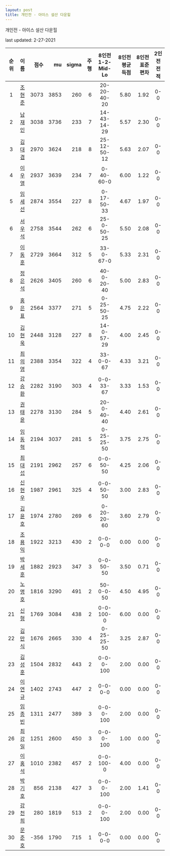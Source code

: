 ```yaml
---
layout: post
title: 개인전 - 아이스 설산 다운힐
---
```



개인전 - 아이스 설산 다운힐


last updated: 2-27-2021

| 순위 | 이름 | 점수 | mu | sigma | 주행 | 8인전 1-2-Mid-Lo | 8인전 평균득점 | 8인전 표준편차 | 2인전 전적 |
|:---:|:---:|---:|---:|---:|---:|:---:|---:|---:|:---:|
| 1 | [조현준](../johyeonjun) | 3073 | 3853 | 260 | 6 | 20-20-40-20 | 5.80 | 1.92 | 0-0 |
| 2 | [남재인](../namjaein) | 3038 | 3736 | 233 | 7 | 14-43-14-29 | 5.57 | 2.30 | 0-0 |
| 3 | [김대겸](../gimdaigyeom) | 2970 | 3624 | 218 | 8 | 25-12-50-12 | 5.63 | 2.07 | 0-0 |
| 4 | [이우열](../iuyeol) | 2937 | 3639 | 234 | 7 | 0-40-60-0 | 6.00 | 1.22 | 0-0 |
| 5 | [임세선](../imseseon) | 2874 | 3554 | 227 | 8 | 0-17-50-33 | 4.67 | 1.97 | 0-0 |
| 6 | [서우석](../seouseok) | 2758 | 3544 | 262 | 6 | 25-0-50-25 | 5.50 | 2.08 | 0-0 |
| 7 | [이동훈](../idonghun) | 2729 | 3664 | 312 | 5 | 33-0-67-0 | 5.33 | 2.31 | 0-0 |
| 8 | [정은석](../jeongeunseok) | 2626 | 3405 | 260 | 6 | 40-0-20-40 | 5.00 | 2.83 | 0-0 |
| 9 | [홍은표](../hongeunpyo) | 2564 | 3377 | 271 | 5 | 0-25-50-25 | 4.75 | 2.22 | 0-0 |
| 10 | [김현욱](../gimhyeonuk) | 2448 | 3128 | 227 | 8 | 14-0-57-29 | 4.00 | 2.45 | 0-0 |
| 11 | [최의영](../choiuiyeong) | 2388 | 3354 | 322 | 4 | 33-0-0-67 | 4.33 | 3.21 | 0-0 |
| 12 | [강승환](../gangseunghwan) | 2282 | 3190 | 303 | 4 | 0-0-33-67 | 3.33 | 1.53 | 0-0 |
| 13 | [권태윤](../gweontaiyun) | 2278 | 3130 | 284 | 5 | 20-0-40-40 | 4.40 | 2.61 | 0-0 |
| 14 | [임동혁](../imdonghyeok) | 2194 | 3037 | 281 | 5 | 0-25-25-50 | 3.75 | 2.75 | 0-0 |
| 15 | [최대섭](../choidaiseob) | 2191 | 2962 | 257 | 6 | 0-0-50-50 | 4.25 | 2.06 | 0-0 |
| 16 | [신현우](../shinhyeonu) | 1987 | 2961 | 325 | 4 | 0-0-50-50 | 3.00 | 2.83 | 0-0 |
| 17 | [김윤호](../gimyunho) | 1974 | 2780 | 269 | 6 | 0-20-20-60 | 3.60 | 2.79 | 0-0 |
| 18 | [조용익](../joyongik) | 1922 | 3213 | 430 | 2 | 0-0-0-0 | 0.00 | 0.00 | 0-0 |
| 19 | [박세훈](../baksehun) | 1882 | 2923 | 347 | 3 | 0-0-50-50 | 3.50 | 0.71 | 0-0 |
| 20 | [노명호](../nomyeongho) | 1816 | 3290 | 491 | 2 | 50-0-0-50 | 4.50 | 4.95 | 0-0 |
| 21 | [신형](../shinhyeong) | 1769 | 3084 | 438 | 2 | 0-0-100-0 | 6.00 | 0.00 | 0-0 |
| 22 | [김만식](../gimmanshik) | 1676 | 2665 | 330 | 4 | 0-25-25-50 | 3.25 | 2.87 | 0-0 |
| 23 | [김성훈](../gimseonghun) | 1504 | 2832 | 443 | 2 | 0-0-0-100 | 2.00 | 0.00 | 0-0 |
| 24 | [이연규](../iyeongyu) | 1402 | 2743 | 447 | 2 | 0-0-0-0 | 0.00 | 0.00 | 0-0 |
| 25 | [임종빈](../imjongbin) | 1311 | 2477 | 389 | 3 | 0-0-0-100 | 2.00 | 0.00 | 0-0 |
| 26 | [최강일](../choigangil) | 1251 | 2600 | 450 | 3 | 0-0-0-100 | 1.00 | 0.00 | 0-0 |
| 27 | [이홍석](../ihongseok) | 1010 | 2382 | 457 | 2 | 0-0-100-0 | 4.00 | 0.00 | 0-0 |
| 28 | [박기호](../bakgiho) | 856 | 2138 | 427 | 3 | 0-0-0-100 | 2.00 | 1.41 | 0-0 |
| 29 | [강천희](../gangcheonhi) | 280 | 1819 | 513 | 2 | 0-0-0-100 | 2.00 | 0.00 | 0-0 |
| 30 | [문준호](../munjunho) | -356 | 1790 | 715 | 1 | 0-0-0-0 | 0.00 | 0.00 | 0-0 |
